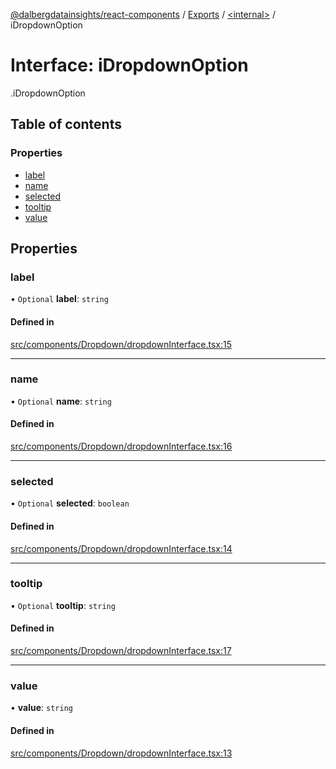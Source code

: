[@dalbergdatainsights/react-components](../README.md) / [Exports](../modules.md) / [<internal\>](../modules/internal_.md) / iDropdownOption

# Interface: iDropdownOption

[<internal>](../modules/internal_.md).iDropdownOption

## Table of contents

### Properties

- [label](internal_.iDropdownOption.md#label)
- [name](internal_.iDropdownOption.md#name)
- [selected](internal_.iDropdownOption.md#selected)
- [tooltip](internal_.iDropdownOption.md#tooltip)
- [value](internal_.iDropdownOption.md#value)

## Properties

### label

• `Optional` **label**: `string`

#### Defined in

[src/components/Dropdown/dropdownInterface.tsx:15](https://github.com/DalbergDataInsights/react-components/blob/eddc6af/src/components/Dropdown/dropdownInterface.tsx#L15)

___

### name

• `Optional` **name**: `string`

#### Defined in

[src/components/Dropdown/dropdownInterface.tsx:16](https://github.com/DalbergDataInsights/react-components/blob/eddc6af/src/components/Dropdown/dropdownInterface.tsx#L16)

___

### selected

• `Optional` **selected**: `boolean`

#### Defined in

[src/components/Dropdown/dropdownInterface.tsx:14](https://github.com/DalbergDataInsights/react-components/blob/eddc6af/src/components/Dropdown/dropdownInterface.tsx#L14)

___

### tooltip

• `Optional` **tooltip**: `string`

#### Defined in

[src/components/Dropdown/dropdownInterface.tsx:17](https://github.com/DalbergDataInsights/react-components/blob/eddc6af/src/components/Dropdown/dropdownInterface.tsx#L17)

___

### value

• **value**: `string`

#### Defined in

[src/components/Dropdown/dropdownInterface.tsx:13](https://github.com/DalbergDataInsights/react-components/blob/eddc6af/src/components/Dropdown/dropdownInterface.tsx#L13)

